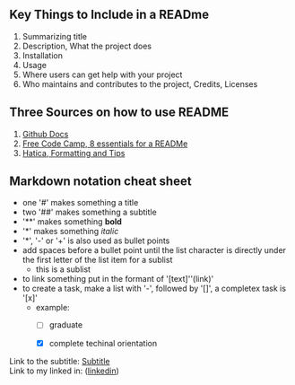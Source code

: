 ## Key Things to Include in a READme
1. Summarizing title 
2. Description, What the project does
4. Installation
5. Usage 
7. Where users can get help with your project
8. Who maintains and contributes to the project, Credits, Licenses 

## Three Sources on how to use README
1. [Github Docs](https://docs.github.com/en/get-started/writing-on-github/getting-started-with-writing-and-formatting-on-github/basic-writing-and-formatting-syntax#section-links)
2. [Free Code Camp, 8 essentials for a READMe](https://www.freecodecamp.org/news/how-to-write-a-good-readme-file/)
3. [Hatica, Formatting and Tips](https://www.hatica.io/blog/best-practices-for-github-readme/)

## Markdown notation cheat sheet
* one '#' makes something a title 
* two '##' makes something a subtitle
* '**' makes something **bold**
* '*' makes something *italic*
* '*', '-' or '+' is also used as bullet points
* add spaces before a bullet point until the list character is directly under the first letter of the list item for a sublist
  * this is a sublist 
* to link something put in the formant of '[text]''(link)'
* to create a task, make a list with '-', followed by '[]', a completex task is '[x]'
  * example:
    - [ ] graduate
    - [x] complete techinal orientation 


Link to the subtitle: [Subtitle](#subtitles)  
Link to my linked in: ([linkedin](https://www.linkedin.com/in/claire-sullivan-3391b319b/))
